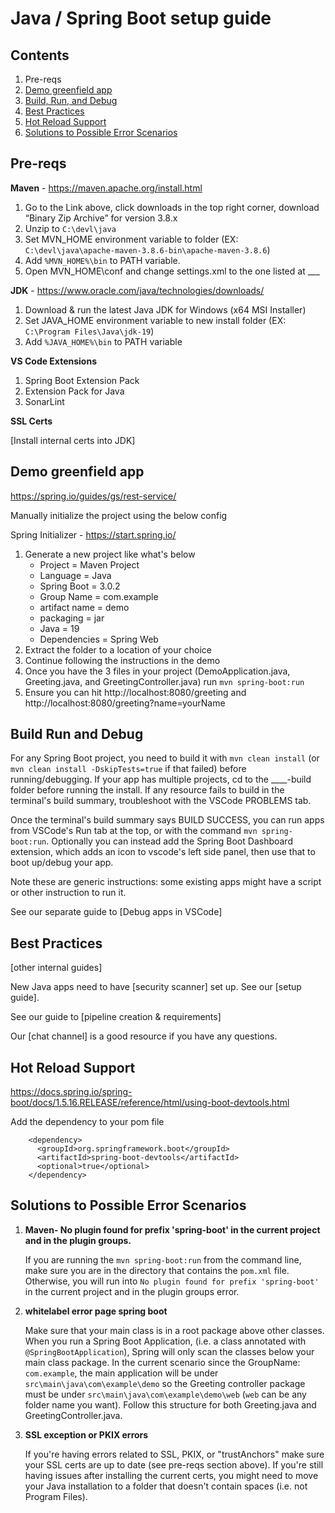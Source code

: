 # Java / Spring Boot setup guide

## Contents

1. Pre-reqs
2. [Demo greenfield app](#demo-greenfield-app)
3. [Build, Run, and Debug](#building-running-and-debugging)
4. [Best Practices](#best-practices)
5. [Hot Reload Support](#hot-reload-support)
6. [Solutions to Possible Error Scenarios](#Solutions-to-Possible-Error-Scenarios)

## Pre-reqs

**Maven** - https://maven.apache.org/install.html
1. Go to the Link above, click downloads in the top right corner, download “Binary Zip Archive” for version 3.8.x
2. Unzip to `C:\devl\java`
3. Set MVN_HOME environment variable to folder (EX: `C:\devl\java\apache-maven-3.8.6-bin\apache-maven-3.8.6`)
4. Add `%MVN_HOME%\bin` to PATH variable.
5. Open MVN_HOME\conf and change settings.xml to the one listed at ___

**JDK** - https://www.oracle.com/java/technologies/downloads/

1. Download & run the latest Java JDK for Windows (x64 MSI Installer)
2. Set JAVA_HOME environment variable to new install folder (EX: `C:\Program Files\Java\jdk-19`)
3. Add `%JAVA_HOME%\bin` to PATH variable

**VS Code Extensions**

1. Spring Boot Extension Pack
2. Extension Pack for Java
3. SonarLint

**SSL Certs**

[Install internal certs into JDK]

## Demo greenfield app

https://spring.io/guides/gs/rest-service/

Manually initialize the project using the below config

Spring Initializer - https://start.spring.io/

1. Generate a new project like what's below
    * Project = Maven Project
    * Language = Java
    * Spring Boot = 3.0.2
    * Group Name = com.example
    * artifact name = demo
    * packaging = jar
    * Java = 19
    * Dependencies = Spring Web
2. Extract the folder to a location of your choice
3. Continue following the instructions in the demo
4. Once you have the 3 files in your project (DemoApplication.java, Greeting.java, and GreetingController.java) run `mvn spring-boot:run`
5. Ensure you can hit http://localhost:8080/greeting and http://localhost:8080/greeting?name=yourName

## Build Run and Debug

For any Spring Boot project, you need to build it with `mvn clean install` (or `mvn clean install -DskipTests=true` if that failed) before running/debugging. If your app has multiple projects, cd to the ____-build folder before running the install. If any resource fails to build in the terminal's build summary, troubleshoot with the VSCode PROBLEMS tab.

Once the terminal's build summary says BUILD SUCCESS, you can run apps from VSCode's Run tab at the top, or with the command `mvn spring-boot:run`. Optionally you can instead add the Spring Boot Dashboard extension, which adds an icon to vscode's left side panel, then use that to boot up/debug your app.

Note these are generic instructions: some existing apps might have a script or other instruction to run it.

See our separate guide to [Debug apps in VSCode]

## Best Practices

[other internal guides]

New Java apps need to have [security scanner] set up. See our [setup guide].

See our guide to [pipeline creation & requirements]

Our [chat channel] is a good resource if you have any questions.

## Hot Reload Support

https://docs.spring.io/spring-boot/docs/1.5.16.RELEASE/reference/html/using-boot-devtools.html

Add the dependency to your pom file
```
    <dependency>
      <groupId>org.springframework.boot</groupId>
      <artifactId>spring-boot-devtools</artifactId>
      <optional>true</optional>
    </dependency>
```

## Solutions to Possible Error Scenarios

1. **Maven- No plugin found for prefix 'spring-boot' in the current project and in the plugin groups.**

    If you are running the `mvn spring-boot:run` from the command line, make sure you are in the directory that contains the `pom.xml` file. Otherwise, you will run into `No plugin found for prefix 'spring-boot'` in the current project and in the plugin groups error.

2. **whitelabel error page spring boot**

    Make sure that your main class is in a root package above other classes. When you run a Spring Boot Application, (i.e. a class annotated with `@SpringBootApplication`), Spring will only scan the classes below your main class package. In the current scenario since the GroupName: `com.example`, the main application will be under `src\main\java\com\example\demo` so the Greeting controller package must be under `src\main\java\com\example\demo\web` (`web` can be any folder name you want). Follow this structure for both Greeting.java and GreetingController.java.

3. **SSL exception or PKIX errors**

    If you're having errors related to SSL, PKIX, or "trustAnchors" make sure your SSL certs are up to date (see pre-reqs section above). If you're still having issues after installing the current certs, you might need to move your Java installation to a folder that doesn't contain spaces (i.e. not Program Files).
